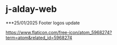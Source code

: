 # j-alday-web

***25/01/2025 Footer logos update

https://www.flaticon.com/free-icon/atom_5968274?term=atom&related_id=5968274